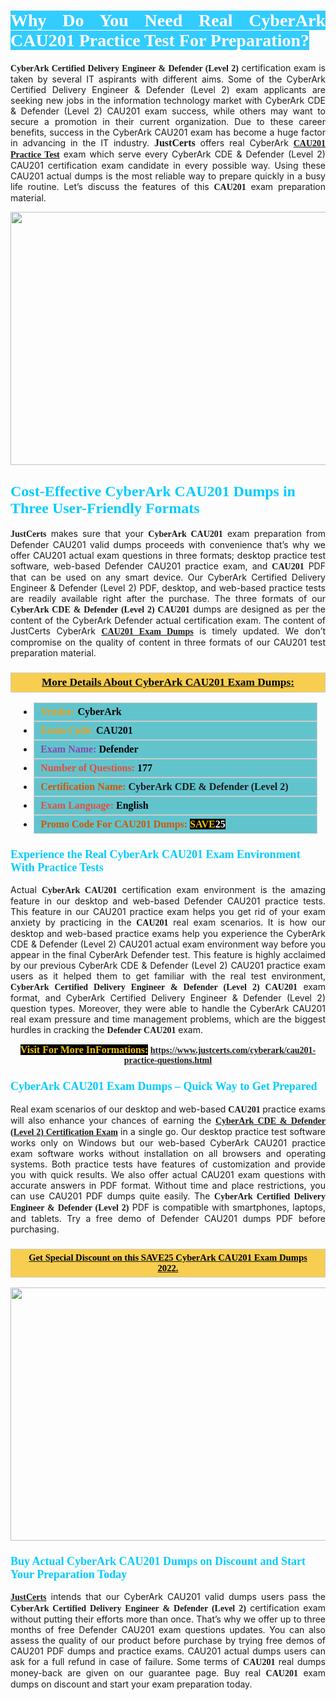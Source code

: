 <h1 style="text-align: justify;"><span style="color:#ffffff;"><span style="font-family:Georgia,serif;"><strong><span style="background-color:#33ccff;">Why Do You Need Real CyberArk CAU201 Practice Test For Preparation?</span></strong></span></span></h1>

<p style="text-align: justify;"><span style="font-family:Georgia,serif;"><strong>CyberArk Certified Delivery Engineer & Defender (Level 2)</strong></span> certification exam is taken by several IT aspirants with different aims. Some of the CyberArk Certified Delivery Engineer & Defender (Level 2) exam applicants are seeking new jobs in the information technology market with CyberArk CDE & Defender (Level 2) CAU201 exam success, while others may want to secure a promotion in their current organization. Due to these career benefits, success in the CyberArk CAU201 exam has become a huge factor in advancing in the IT industry. <span style="font-family:Georgia,serif;"><strong><span style="font-size:16px;">JustCerts</span></strong></span> offers real CyberArk <span style="font-size:14px;"><span style="font-family:Georgia,serif;"><strong><a href="https://www.justcerts.com/cyberark/cau201-practice-questions.html">CAU201 Practice Test</a></strong></span></span> exam which serve every CyberArk CDE & Defender (Level 2) CAU201 certification exam candidate in every possible way. Using these CAU201 actual dumps is the most reliable way to prepare quickly in a busy life routine. Let’s discuss the features of this <span style="font-family:Georgia,serif;"><strong> CAU201</strong></span> exam preparation material.</p>

<p style="text-align: center;"><a href="https://www.justcerts.com/cyberark/cau201-practice-questions.html"><img alt="" src="https://i.imgur.com/3zmepCe.jpg" style="width: 720px; height: 405px;" /></a></p>

<h2 style="margin-right:0in; margin-left:0in"><span style="color:#00ccff;"><span style="font-family:Georgia,serif;"><strong><span style="font-size:18pt">Cost-Effective CyberArk CAU201 Dumps in Three User-Friendly Formats</span></strong></span></span></h2>

<p style="text-align: justify;"><span style="font-size:14px;"><span style="font-family:Georgia,serif;"><strong>JustCerts</strong></span></span> makes sure that your <span style="font-family:Georgia,serif;"><strong>CyberArk CAU201</strong></span> exam preparation from Defender CAU201 valid dumps proceeds with convenience that’s why we offer CAU201 actual exam questions in three formats; desktop practice test software, web-based Defender CAU201 practice exam, and <span style="font-family:Georgia,serif;"><strong> CAU201</strong></span> PDF that can be used on any smart device. Our CyberArk Certified Delivery Engineer & Defender (Level 2) PDF, desktop, and web-based practice tests are readily available right after the purchase. The three formats of our <span style="font-family:Georgia,serif;"><strong>CyberArk CDE & Defender (Level 2) CAU201</strong></span> dumps are designed as per the content of the CyberArk Defender actual certification exam. The content of JustCerts CyberArk <a href="https://www.justcerts.com/cyberark/cau201-practice-questions.html"><span style="font-size:14px;"><span style="font-family:Georgia,serif;"><strong>CAU201 Exam Dumps</strong></span></span></a> is timely updated. We don’t compromise on the quality of content in three formats of our CAU201 test preparation material. </p>

<h3 style="background: #f7ce50; border: 1px solid rgb(204, 204, 204); padding: 5px 10px; text-align: center;"><span style="font-family:Georgia,serif;"><u><u><span style="color:#000000;"><span style="font-size:11pt"><span style="line-height:normal"><b><span style="font-size:13.0pt"><span cambria="">More Details About CyberArk CAU201 Exam Dumps:</span></span></b></span></span></span></u></u></span></h3>

<ul>
	<li style="margin:0cm 10pt">
	<div style="background:#61c4cd; border: 1px solid rgb(204, 204, 204); padding: 5px 10px; text-align: justify;"><span style="font-family:Georgia,serif;"><span style="font-size:11pt"><span style="line-height:normal"><b><span style="font-size:12.0pt"><span new="" roman="" times=""><span style="color:#f39c12;">Vendor:</span> <span style="color:#000000;">CyberArk</span></span></span></b></span></span></span></div>
	</li>
	<li style="margin:0cm 10pt">
	<div style="background: #61c4cd; border: 1px solid rgb(204, 204, 204); padding: 5px 10px; text-align: justify;"><span style="font-family:Georgia,serif;"><span style="font-size:11pt"><span style="line-height:normal"><b><span style="font-size:12.0pt"><span new="" roman="" times=""><span style="color:#f39c12;">Exam Code:</span> <span style="color:#000000;">CAU201</span></span></span></b></span></span></span></div>
	</li>
	<li style="margin:0cm 10pt">
	<div style="background: #61c4cd; border: 1px solid rgb(204, 204, 204); padding: 5px 10px; text-align: justify;"><span style="font-family:Georgia,serif;"><span style="font-size:11pt"><span style="line-height:normal"><b><span style="font-size:12.0pt"><span new="" roman="" times=""><span style="color:#8e44ad;">Exam Name:</span> <span style="color:#000000;">Defender</span></span></span></b></span></span></span></div>
	</li>
	<li style="margin:0cm 10pt">
	<div style="background: #61c4cd; border: 1px solid rgb(204, 204, 204); padding: 5px 10px;"><span style="font-family:Georgia,serif;"><span style="font-size:11pt"><span style="line-height:normal"><b><span style="font-size:12.0pt"><span new="" roman="" times=""><span style="color:#e74c3c;">Number of Questions:</span><span style="color:#000000;"><span style="color:#f1c40f;"> </span>177</span></span></span></b></span></span></span></div>
	</li>
	<li style="margin:0cm 10pt">
	<div style="background: #61c4cd; border: 1px solid rgb(204, 204, 204); padding: 5px 10px; text-align: justify;"><span style="font-family:Georgia,serif;"><span style="font-size:11pt"><span style="line-height:normal"><b><span style="font-size:12.0pt"><span new="" roman="" times=""><span style="color:#d35400;">Certification Name:</span> CyberArk CDE & Defender (Level 2)</span></span></b></span></span></span></div>
	</li>
	<li style="margin:0cm 10pt">
	<div style="background: #61c4cd; border: 1px solid rgb(204, 204, 204); padding: 5px 10px; text-align: justify;"><span style="font-family:Georgia,serif;"><span style="font-size:11pt"><span style="line-height:normal"><b><span style="font-size:12.0pt"><span new="" roman="" times=""><span style="color:#e74c3c;">Exam Language:</span> <span style="color:#000000;">English</span></span></span></b></span></span></span></div>
	</li>
	<li style="margin:0cm 10pt">
	<div style="background: #61c4cd; border: 1px solid rgb(204, 204, 204); padding: 5px 10px;"><span style="font-family:Georgia,serif;"><span style="font-size:11pt"><span style="line-height:normal"><b><span style="font-size:12.0pt"><span new="" roman="" times=""><span style="color:#d35400;">Promo Code For CAU201 Dumps:</span><span style="color:#f1c40f;"> <span style="background-color:#000000;">SAVE</span></span><span style="color:#ffffff;"><span style="background-color:#000000;">25</span></span></span></span></b></span></span></span></div>
	</li>
</ul>

<h3 style="margin-right:0in; margin-left:0in"><span style="color:#00ccff;"><span style="font-family:Georgia,serif;"><strong><span style="font-size:13.5pt">Experience the Real CyberArk CAU201 Exam Environment With Practice Tests</span></strong></span></span></h3>

<p style="text-align: justify;">Actual <strong><span style="font-family:Georgia,serif;">CyberArk CAU201</span></strong> certification exam environment is the amazing feature in our desktop and web-based Defender CAU201 practice tests. This feature in our CAU201 practice exam helps you get rid of your exam anxiety by practicing in the <span style="font-family:Georgia,serif;"><strong> CAU201</strong></span> real exam scenarios. It is how our desktop and web-based practice exams help you experience the CyberArk CDE & Defender (Level 2) CAU201 actual exam environment way before you appear in the final CyberArk Defender test. This feature is highly acclaimed by our previous CyberArk CDE & Defender (Level 2) CAU201 practice exam users as it helped them to get familiar with the real test environment, <span style="font-family:Georgia,serif;"><strong>CyberArk Certified Delivery Engineer & Defender (Level 2) CAU201</strong></span> exam format, and CyberArk Certified Delivery Engineer & Defender (Level 2) question types. Moreover, they were able to handle the CyberArk CAU201 real exam pressure and time management problems, which are the biggest hurdles in cracking the <span style="font-family:Georgia,serif;"><strong>Defender CAU201</strong></span> exam. </p>

<p style="text-align: center;"><span style="font-family:Georgia,serif;"><strong><span style="font-size:16px;"><span style="color:#f1c40f;"><span style="background-color:#000000;">Visit For More InFormations:</span></span></span> <a href="https://www.justcerts.com/cyberark/cau201-practice-questions.html">https://www.justcerts.com/cyberark/cau201-practice-questions.html</a></strong></span></p>

<h3 style="margin-right:0in; margin-left:0in"><span style="color:#00ccff;"><span style="font-family:Georgia,serif;"><strong><span style="font-size:13.5pt">CyberArk CAU201 Exam Dumps – Quick Way to Get Prepared</span></strong></span></span></h3>

<p style="text-align: justify;">Real exam scenarios of our desktop and web-based <span style="font-family:Georgia,serif;"><strong>CAU201 </strong></span> practice exams will also enhance your chances of earning the <a href="https://www.justcerts.com/cyberark/cyberark-cde-certification-exams.html"><span style="font-family:Georgia,serif;"><strong>CyberArk CDE & Defender (Level 2) Certification Exam</strong></span></a> in a single go. Our desktop practice test software works only on Windows but our web-based CyberArk CAU201 practice exam software works without installation on all browsers and operating systems. Both practice tests have features of customization and provide you with quick results. We also offer actual CAU201 exam questions with accurate answers in PDF format. Without time and place restrictions, you can use CAU201 PDF dumps quite easily. The <span style="font-family:Georgia,serif;"><strong>CyberArk Certified Delivery Engineer & Defender (Level 2)</strong></span> PDF is compatible with smartphones, laptops, and tablets. Try a free demo of Defender CAU201 dumps PDF before purchasing.</p>

<h3 style="background: rgb(247, 206, 80); border: 1px solid rgb(204, 204, 204); padding: 5px 10px; text-align: center;"><span style="font-family:Georgia,serif;"><u><span style="color:#000000;"><span style="font-size:11pt;"><span style="line-height:normal;"><b><span cambria="">Get Special Discount on this SAVE25 CyberArk CAU201 Exam Dumps 2022.</span></b></span></span></span></u></span></h3>

<p style="text-align: center;"><a href="https://www.justcerts.com/cyberark/cau201-practice-questions.html"><img alt="" src="https://i.imgur.com/fQyYzMS.jpg" style="width: 720px; height: 405px;" /></a></p>

<h3 style="margin-right:0in; margin-left:0in"><span style="color:#00ccff;"><span style="font-family:Georgia,serif;"><strong><span style="font-size:13.5pt">Buy Actual CyberArk CAU201 Dumps on Discount and Start Your Preparation Today</span></strong></span></span></h3>

<p style="text-align: justify;"><a href="https://www.justcerts.com/"><span style="font-size:14px;"><span style="font-family:Georgia,serif;"><strong>JustCerts</strong></span></span></a> intends that our CyberArk CAU201 valid dumps users pass the <span style="font-family:Georgia,serif;"><strong>CyberArk Certified Delivery Engineer & Defender (Level 2)</strong></span> certification exam without putting their efforts more than once. That’s why we offer up to three months of free Defender CAU201 exam questions updates. You can also assess the quality of our product before purchase by trying free demos of CAU201 PDF dumps and practice exams. CAU201 actual dumps users can ask for a full refund in case of failure. Some terms of <span style="font-family:Georgia,serif;"><strong>CAU201 </strong></span> real dumps money-back are given on our guarantee page. Buy real <span style="font-family:Georgia,serif;"><strong> CAU201</strong></span> exam dumps on discount and start your exam preparation today.</p>

